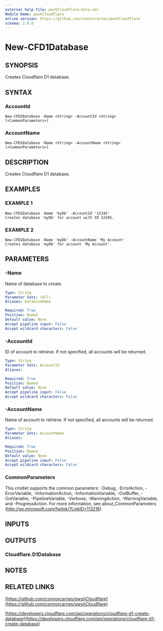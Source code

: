 ```yaml
---
external help file: pwshCloudflare-help.xml
Module Name: pwshCloudflare
online version: https://github.com/connorcarnes/pwshCloudflare
schema: 2.0.0
---
```


# New-CFD1Database

## SYNOPSIS
Creates Cloudflare D1 database.

## SYNTAX

### AccountId
```
New-CFD1Database -Name <String> -AccountId <String> [<CommonParameters>]
```

### AccountName
```
New-CFD1Database -Name <String> -AccountName <String> [<CommonParameters>]
```

## DESCRIPTION
Creates Cloudflare D1 database.

## EXAMPLES

### EXAMPLE 1
```
New-CFD1Database -Name 'myDb' -AccountId '12345'
Creates database 'myDb' for account with ID 12345.
```

### EXAMPLE 2
```
New-CFD1Database -Name 'myDb' -AccountName 'My Account'
Creates database 'myDb' for account 'My Account'.
```

## PARAMETERS

### -Name
Name of database to create.

```yaml
Type: String
Parameter Sets: (All)
Aliases: DatabaseName

Required: True
Position: Named
Default value: None
Accept pipeline input: False
Accept wildcard characters: False
```

### -AccountId
ID of account to retrieve.
If not specified, all accounts will be returned.

```yaml
Type: String
Parameter Sets: AccountId
Aliases:

Required: True
Position: Named
Default value: None
Accept pipeline input: False
Accept wildcard characters: False
```

### -AccountName
Name of account to retrieve.
If not specified, all accounts will be returned.

```yaml
Type: String
Parameter Sets: AccountName
Aliases:

Required: True
Position: Named
Default value: None
Accept pipeline input: False
Accept wildcard characters: False
```

### CommonParameters
This cmdlet supports the common parameters: -Debug, -ErrorAction, -ErrorVariable, -InformationAction, -InformationVariable, -OutBuffer, -OutVariable, -PipelineVariable, -Verbose, -WarningAction, -WarningVariable, and -ProgressAction. 
For more information, see about_CommonParameters (http://go.microsoft.com/fwlink/?LinkID=113216).

## INPUTS

## OUTPUTS

### Cloudflare.D1Database
## NOTES

## RELATED LINKS

[https://github.com/connorcarnes/pwshCloudflare](https://github.com/connorcarnes/pwshCloudflare)

[https://developers.cloudflare.com/api/operations/cloudflare-d1-create-database](https://developers.cloudflare.com/api/operations/cloudflare-d1-create-database)
